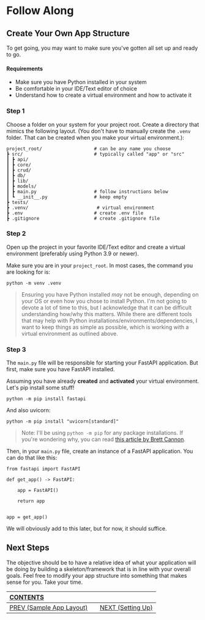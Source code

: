 # Follow Along

## Create Your Own App Structure

To get going, you may want to make sure you've gotten all set up and ready to go.

#### Requirements
-   Make sure you have Python installed in your system
-   Be comfortable in your IDE/Text editor of choice
-   Understand how to create a virtual environment and how to activate it

### Step 1

Choose a folder on your system for your project root. Create a directory that mimics the following layout. (You don't have to manually create the `.venv` folder. That can be created when you make your virtual environment.):

    project_root/                   # can be any name you choose
    ┣ src/                          # typically called "app" or "src"
    ┃ ┣ api/
    ┃ ┣ core/
    ┃ ┣ crud/
    ┃ ┣ db/
    ┃ ┣ lib/
    ┃ ┣ models/
    ┃ ┣ main.py                     # follow instructions below
    ┃ ┗ __init__.py                 # keep empty
    ┣ tests/
    ┣ .venv/                         # virtual environment
    ┣ .env                          # create .env file
    ┣ .gitignore                    # create .gitignore file

### Step 2

Open up the project in your favorite IDE/Text editor and create a virtual environment (preferably using Python 3.9 or newer).

Make sure you are in your `project_root`. In most cases, the command you are looking for is:

    python -m venv .venv

>Ensuring you have Python installed _may_ not be enough, depending on your OS or even how you chose to install Python. I'm not going to devote a lot of time to this, but I acknowledge that it can be difficult understanding how/why this matters. While there are different tools that may help with Python installations/environments/dependencies, I want to keep things as simple as possible, which is working with a virtual environment as outlined above.

### Step 3

The `main.py` file will be responsible for starting your FastAPI application. But first, make sure you have FastAPI installed.

Assuming you have already **created** and **activated** your virtual environment. Let's pip install some stuff!

    python -m pip install fastapi

And also uvicorn:

    python -m pip install "uvicorn[standard]"

>Note: I'll be using `python -m pip` for any package installations. If you're wondering why, you can read [this article by Brett Cannon](https://snarky.ca/why-you-should-use-python-m-pip/).

Then, in your `main.py` file, create an instance of a FastAPI application. You can do that like this:

    from fastapi import FastAPI

    def get_app() -> FastAPI:

        app = FastAPI()

        return app


    app = get_app()

We will obviously add to this later, but for now, it should suffice.

## Next Steps

The objective should be to have a relative idea of what your application will be doing by building a skeleton/framework that is in line with your overall goals. Feel free to modify your app structure into something that makes sense for you. Take your time.

| [CONTENTS](../00_Introduction/01_Table_of_Contents.md)  |  | |
|:---|---|---:|
|  [PREV (Sample App Layout)](1.2_Sample_Layout_Tree.md) || [NEXT (Setting Up)](../02_Configuration/2.1_Setting_Up.md)   |